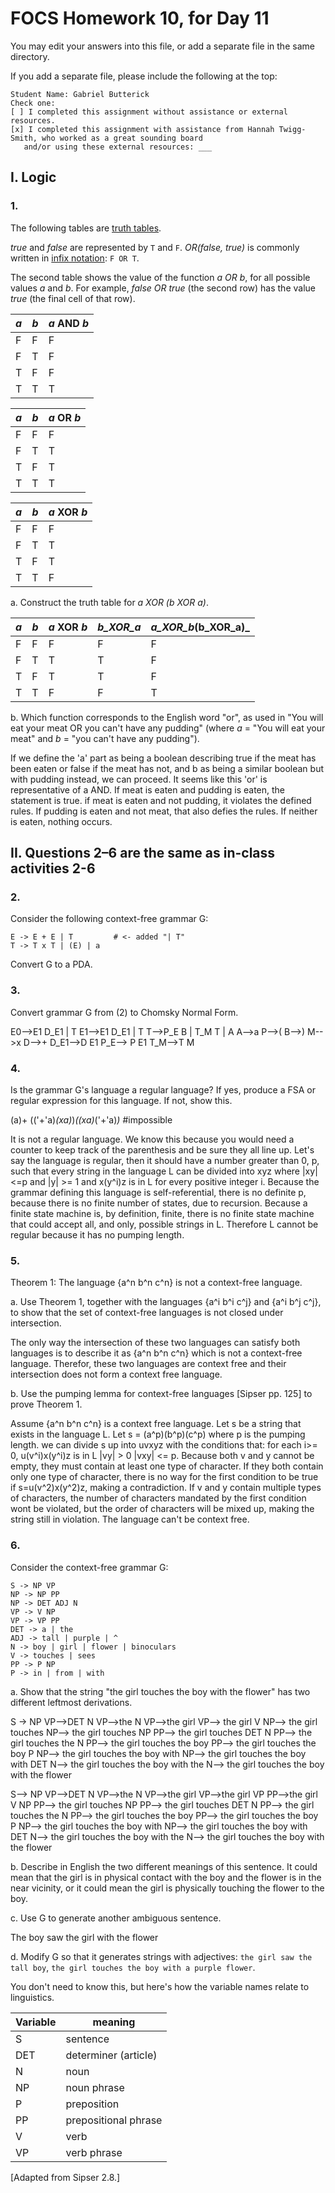 # FOCS Homework 10, for Day 11

You may edit your answers into this file, or add a separate file in the same directory.

If you add a separate file, please include the following at the top:

```
Student Name: Gabriel Butterick
Check one:
[ ] I completed this assignment without assistance or external resources.
[x] I completed this assignment with assistance from Hannah Twigg-Smith, who worked as a great sounding board
   and/or using these external resources: ___
```

## I. Logic

### 1.

The following tables are [truth tables](https://en.wikipedia.org/wiki/Truth_table).

_true_ and _false_ are represented by `T` and `F`. _OR(false, true)_ is commonly written in [infix notation](https://en.wikipedia.org/wiki/Infix_notation): `F OR T`.

The second table shows the value of the function _a OR b_, for all possible values _a_ and _b_. For example, _false OR true_ (the second row) has the value _true_ (the final cell of that row).

_a_ | _b_ | _a_ AND _b_
----|-----|---
 F  |  F  | F
 F  |  T  | F
 T  |  F  | F
 T  |  T  | T

_a_ | _b_ | _a_ OR _b_
----|-----|---
 F  |  F  | F
 F  |  T  | T
 T  |  F  | T
 T  |  T  | T

_a_ | _b_ | _a_ XOR _b_
----|-----|---
 F  |  F  | F
 F  |  T  | T
 T  |  F  | T
 T  |  T  | F

a. Construct the truth table for _a XOR (b XOR a)_.

_a_ | _b_ | _a_ XOR _b_| _b_XOR_a_|_a_XOR_b_(b_XOR_a)_
----|-----|---		   |---       |---
 F  |  F  | F          | F        | F
 F  |  T  | T          | T        | F
 T  |  F  | T          | T        | F
 T  |  T  | F          | F        | T


b. Which function corresponds to the English word "or", as used in "You will eat your meat OR you can't have any pudding" (where _a_ = "You will eat your meat" and _b_ = "you can't have any pudding").

If we define the 'a' part as being a boolean describing true if the meat has been eaten or false if the meat has not, and b as being a similar boolean but with pudding instead, we can proceed.
It seems like this 'or' is representative of a AND. If meat is eaten and pudding is eaten, the statement is true. if meat is eaten and not pudding, it violates the defined rules. If pudding is eaten and not meat, that also defies the rules. If neither is eaten, nothing occurs.

## II. Questions 2–6 are the same as in-class activities 2-6

### 2.

Consider the following context-free grammar G:

```
E -> E + E | T         # <- added "| T"
T -> T x T | (E) | a
```

Convert G to a PDA.


### 3.

Convert grammar G from (2) to Chomsky Normal Form.

E0-->E1 D_E1 | T
E1-->E1 D_E1 | T
T-->P_E B | T_M T | A
A-->a
P-->(
B-->)
M-->x
D-->+
D_E1-->D E1
P_E--> P E1
T_M-->T M


### 4.

Is the grammar G's language a regular language? If yes, produce a FSA or regular expression for this language. If not, show this. 

(a)+ (('+'a)*(xa)*)*((xa)*('+'a)*)* #impossible

It is not a regular language. We know this because you would need a counter to keep track of the parenthesis and be sure they all line up.
Let's say the language is regular, then it should have a number greater than 0, p, such that every string in the language L can be divided into xyz where |xy|<=p and |y| >= 1 and x(y^i)z is in L for every positive integer i. Because the grammar defining this language is self-referential, there is no definite p, because there is no finite number of states, due to recursion. Because a finite state machine is, by definition, finite, there is no finite state machine that could accept all, and only, possible strings in L. Therefore L cannot be regular because it has no pumping length.



### 5.

Theorem 1: The language {a^n b^n c^n} is not a context-free language.

a. Use Theorem 1, together with the languages {a^i b^i c^j} and {a^i b^j c^j}, to show that the set of context-free languages is not closed under intersection.

The only way the intersection of these two languages can satisfy both languages is to describe it as {a^n b^n c^n} which is not a context-free language. Therefor, these two languages are context free and their intersection does not form a context free language.


b. Use the pumping lemma for context-free languages [Sipser pp. 125] to prove Theorem 1.

Assume {a^n b^n c^n} is a context free language. Let s be a string that exists in the language L. Let s = (a^p)(b^p)(c^p) where p is the pumping length. we can divide s up into uvxyz with the conditions that:
for each i>= 0, u(v^i)x(y^i)z is in L
|vy| > 0
|vxy| <= p.
Because both v and y cannot be empty, they must contain at least one type of character. If they both contain only one type of character, there is no way for the first condition to be true if s=u(v^2)x(y^2)z, making a contradiction. 
If v and y contain multiple types of characters, the number of characters mandated by the first condition wont be violated, but the order of characters will be mixed up, making the string still in violation. The language can't be context free.


### 6.

Consider the context-free grammar G:

```
S -> NP VP
NP -> NP PP
NP -> DET ADJ N
VP -> V NP
VP -> VP PP
DET -> a | the
ADJ -> tall | purple | ^
N -> boy | girl | flower | binoculars
V -> touches | sees
PP -> P NP
P -> in | from | with
```

a. Show that the string "the girl touches the boy with the flower" has two
different leftmost derivations.

S -> NP VP-->DET N VP-->the N VP-->the girl VP--> the girl V NP--> the girl touches NP--> the girl touches NP PP--> the girl touches DET N PP-->
the girl touches the N PP--> the girl touches the boy PP--> the girl touches the boy P NP--> the girl touches the boy with NP--> the girl touches the boy with DET N--> the girl touches the boy with the N--> the girl touches the boy with the flower

S--> NP VP-->DET N VP-->the N VP-->the girl VP-->the girl VP PP-->the girl V NP PP--> the girl touches NP PP--> the girl touches DET N PP--> the girl touches the N PP--> the girl touches the boy PP--> the girl touches the boy P NP--> the girl touches the boy with NP--> the girl touches the boy with DET N--> the girl touches the boy with the N--> the girl touches the boy with the flower

b. Describe in English the two different meanings of this sentence.
It could mean that the girl is in physical contact with the boy and the flower is in the near vicinity, or it could mean the girl is physically touching the flower to the boy.

c. Use G to generate another ambiguous sentence.

The boy saw the girl with the flower



d. Modify G so that it generates strings with adjectives: `the girl saw the tall boy`, `the girl touches the boy with a purple flower`.

You don't need to know this, but here's how the variable names relate to linguistics.

Variable | meaning
---|---
S | sentence
DET | determiner (article)
N | noun
NP | noun phrase
P | preposition
PP | prepositional phrase
V | verb
VP | verb phrase

[Adapted from Sipser 2.8.]
